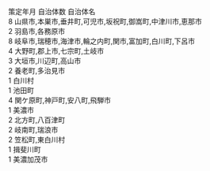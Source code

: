 策定年月	自治体数	自治体名  
	8	山県市,本巣市,垂井町,可児市,坂祝町,御嵩町,中津川市,恵那市  
	2	羽島市,各務原市  
	8	岐阜市,瑞穂市,海津市,輪之内町,関市,富加町,白川町,下呂市  
	4	大野町,郡上市,七宗町,土岐市  
	3	大垣市,川辺町,高山市  
	2	養老町,多治見市  
	1	白川村  
	1	池田町  
	4	関ケ原町,神戸町,安八町,飛騨市  
	1	美濃市  
	2	北方町,八百津町  
	2	岐南町,瑞浪市  
	2	笠松町,東白川村  
	1	揖斐川町  
	1	美濃加茂市  
